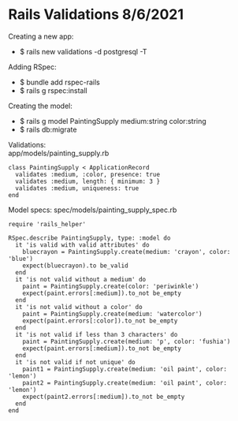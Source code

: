 # Rails Validations 8/6/2021

Creating a new app:
- $ rails new validations -d postgresql -T

Adding RSpec:
- $ bundle add rspec-rails
- $ rails g rspec:install


Creating the model:
- $ rails g model PaintingSupply medium:string color:string
- $ rails db:migrate


Validations:  
app/models/painting_supply.rb
```
class PaintingSupply < ApplicationRecord
  validates :medium, :color, presence: true
  validates :medium, length: { minimum: 3 }
  validates :medium, uniqueness: true
end
```

Model specs:
spec/models/painting_supply_spec.rb
```
require 'rails_helper'

RSpec.describe PaintingSupply, type: :model do
  it 'is valid with valid attributes' do
    bluecrayon = PaintingSupply.create(medium: 'crayon', color: 'blue')
    expect(bluecrayon).to be_valid
  end
  it 'is not valid without a medium' do
    paint = PaintingSupply.create(color: 'periwinkle')
    expect(paint.errors[:medium]).to_not be_empty
  end
  it 'is not valid without a color' do
    paint = PaintingSupply.create(medium: 'watercolor')
    expect(paint.errors[:color]).to_not be_empty
  end
  it 'is not valid if less than 3 characters' do
    paint = PaintingSupply.create(medium: 'p', color: 'fushia')
    expect(paint.errors[:medium]).to_not be_empty
  end
  it 'is not valid if not unique' do
    paint1 = PaintingSupply.create(medium: 'oil paint', color: 'lemon')
    paint2 = PaintingSupply.create(medium: 'oil paint', color: 'lemon')
    expect(paint2.errors[:medium]).to_not be_empty
  end
end
```
